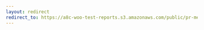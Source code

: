 ```yaml
---
layout: redirect
redirect_to: https://a8c-woo-test-reports.s3.amazonaws.com/public/pr-merge/42802/api/index.html
---
```

